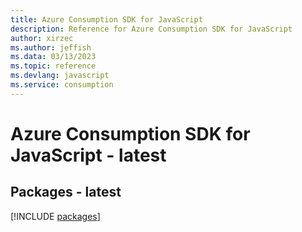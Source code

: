 ```yaml
---
title: Azure Consumption SDK for JavaScript
description: Reference for Azure Consumption SDK for JavaScript
author: xirzec
ms.author: jeffish
ms.data: 03/13/2023
ms.topic: reference
ms.devlang: javascript
ms.service: consumption
---
```

# Azure Consumption SDK for JavaScript - latest
## Packages - latest
[!INCLUDE [packages](consumption-index.md)]